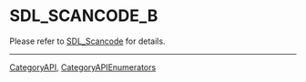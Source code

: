 # SDL_SCANCODE_B

Please refer to [SDL_Scancode](SDL_Scancode) for details.

----
[CategoryAPI](CategoryAPI), [CategoryAPIEnumerators](CategoryAPIEnumerators)

